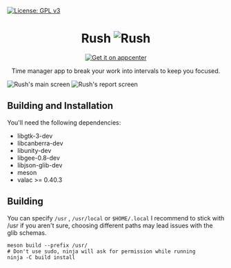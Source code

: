 [![License: GPL v3](https://img.shields.io/badge/License-GPL%20v3-blue.svg)](https://github.com/naaando/rush/blob/master/LICENSE)

<div align="center">

# Rush ![Rush](https://github.com/naaando/rush/blob/master/data/icons/com.github.naaando.rush.svg)
[![Get it on appcenter](https://appcenter.elementary.io/badge.svg)](https://appcenter.elementary.io/com.github.naaando.rush)

Time manager app to break your work into intervals to keep you focused.

</div>

![Rush's main screen](https://github.com/naaando/rush/blob/master/data/main-screen.png)
![Rush's report screen](https://github.com/naaando/rush/blob/master/data/reports-screen.png)

## Building and Installation

You'll need the following dependencies:
* libgtk-3-dev
* libcanberra-dev
* libunity-dev
* libgee-0.8-dev
* libjson-glib-dev
* meson
* valac >= 0.40.3

## Building

You can specify `/usr` , `/usr/local` or `$HOME/.local`
I recommend to stick with /usr if you aren't sure, choosing different paths may lead issues with the glib schemas.

```
meson build --prefix /usr/
# Don't use sudo, ninja will ask for permission while running
ninja -C build install
```

